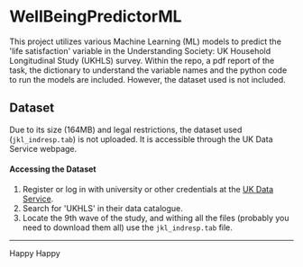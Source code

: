 # WellBeingPredictorML

This project utilizes various Machine Learning (ML) models to predict the 'life satisfaction' variable in the Understanding Society: UK Household Longitudinal Study (UKHLS) survey. Within the repo, a pdf report of the task, the dictionary to understand the variable names and the python code to run the models are included. However, the dataset used is not included.

## Dataset

Due to its size (164MB) and legal restrictions, the dataset used (`jkl_indresp.tab`) is not uploaded. It is accessible through the UK Data Service webpage.

#### Accessing the Dataset

1. Register or log in with university or other credentials at the [UK Data Service](https://ukdataservice.ac.uk/help/registration/registration-login-faqs/).
2. Search for 'UKHLS' in their data catalogue.
3. Locate the 9th wave of the study, and withing all the files (probably you need to download them all) use the `jkl_indresp.tab` file.

<!-- 


## Models Used

[Provide a brief description of the ML models used in your project here.]

## How to Run the Project

[Instructions on how to run your project, any dependencies, etc.]
-->
---

Happy Happy

